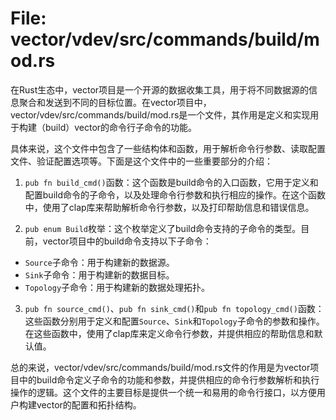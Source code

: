 # File: vector/vdev/src/commands/build/mod.rs

在Rust生态中，vector项目是一个开源的数据收集工具，用于将不同数据源的信息聚合和发送到不同的目标位置。在vector项目中，vector/vdev/src/commands/build/mod.rs是一个文件，其作用是定义和实现用于构建（build）vector的命令行子命令的功能。

具体来说，这个文件中包含了一些结构体和函数，用于解析命令行参数、读取配置文件、验证配置选项等。下面是这个文件中的一些重要部分的介绍：

1. `pub fn build_cmd()`函数：这个函数是build命令的入口函数，它用于定义和配置build命令的子命令，以及处理命令行参数和执行相应的操作。在这个函数中，使用了clap库来帮助解析命令行参数，以及打印帮助信息和错误信息。

2. `pub enum Build`枚举：这个枚举定义了build命令支持的子命令的类型。目前，vector项目中的build命令支持以下子命令：
  - `Source`子命令：用于构建新的数据源。
  - `Sink`子命令：用于构建新的数据目标。
  - `Topology`子命令：用于构建新的数据处理拓扑。

3. `pub fn source_cmd()`、`pub fn sink_cmd()`和`pub fn topology_cmd()`函数：这些函数分别用于定义和配置`Source`、`Sink`和`Topology`子命令的参数和操作。在这些函数中，使用了clap库来定义命令行参数，并提供相应的帮助信息和默认值。

总的来说，vector/vdev/src/commands/build/mod.rs文件的作用是为vector项目中的build命令定义子命令的功能和参数，并提供相应的命令行参数解析和执行操作的逻辑。这个文件的主要目标是提供一个统一和易用的命令行接口，以方便用户构建vector的配置和拓扑结构。

